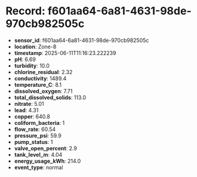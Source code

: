 # Record: f601aa64-6a81-4631-98de-970cb982505c

- **sensor_id**: f601aa64-6a81-4631-98de-970cb982505c
- **location**: Zone-8
- **timestamp**: 2025-06-11T11:16:23.222239
- **pH**: 6.69
- **turbidity**: 10.0
- **chlorine_residual**: 2.32
- **conductivity**: 1489.4
- **temperature_C**: 8.1
- **dissolved_oxygen**: 7.71
- **total_dissolved_solids**: 113.0
- **nitrate**: 5.01
- **lead**: 4.31
- **copper**: 640.8
- **coliform_bacteria**: 1
- **flow_rate**: 60.54
- **pressure_psi**: 59.9
- **pump_status**: 1
- **valve_open_percent**: 2.9
- **tank_level_m**: 4.04
- **energy_usage_kWh**: 214.0
- **event_type**: normal